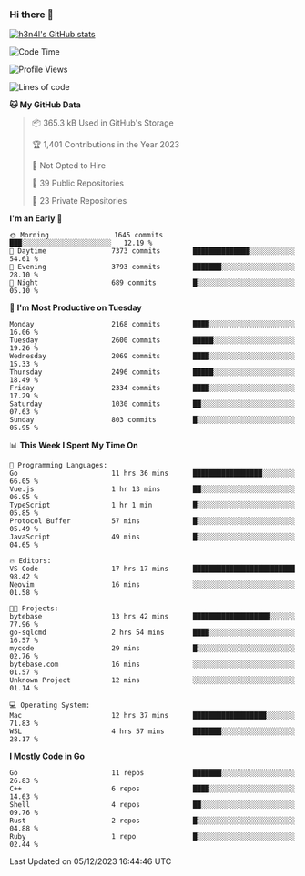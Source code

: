 ### Hi there 👋

[![h3n4l's GitHub stats](https://github-readme-stats.vercel.app/api?username=h3n4l&count_private=true&show_icons=true&theme=radical)](https://github.com/h3n4l/github-readme-stats)

<!--START_SECTION:waka-->
![Code Time](http://img.shields.io/badge/Code%20Time-1%2C756%20hrs%2020%20mins-blue)

![Profile Views](http://img.shields.io/badge/Profile%20Views-1-blue)

![Lines of code](https://img.shields.io/badge/From%20Hello%20World%20I%27ve%20Written-3.6%20million%20lines%20of%20code-blue)

**🐱 My GitHub Data** 

> 📦 365.3 kB Used in GitHub's Storage 
 > 
> 🏆 1,401 Contributions in the Year 2023
 > 
> 🚫 Not Opted to Hire
 > 
> 📜 39 Public Repositories 
 > 
> 🔑 23 Private Repositories 
 > 
**I'm an Early 🐤** 

```text
🌞 Morning                1645 commits        ███░░░░░░░░░░░░░░░░░░░░░░   12.19 % 
🌆 Daytime                7373 commits        ██████████████░░░░░░░░░░░   54.61 % 
🌃 Evening                3793 commits        ███████░░░░░░░░░░░░░░░░░░   28.10 % 
🌙 Night                  689 commits         █░░░░░░░░░░░░░░░░░░░░░░░░   05.10 % 
```
📅 **I'm Most Productive on Tuesday** 

```text
Monday                   2168 commits        ████░░░░░░░░░░░░░░░░░░░░░   16.06 % 
Tuesday                  2600 commits        █████░░░░░░░░░░░░░░░░░░░░   19.26 % 
Wednesday                2069 commits        ████░░░░░░░░░░░░░░░░░░░░░   15.33 % 
Thursday                 2496 commits        █████░░░░░░░░░░░░░░░░░░░░   18.49 % 
Friday                   2334 commits        ████░░░░░░░░░░░░░░░░░░░░░   17.29 % 
Saturday                 1030 commits        ██░░░░░░░░░░░░░░░░░░░░░░░   07.63 % 
Sunday                   803 commits         █░░░░░░░░░░░░░░░░░░░░░░░░   05.95 % 
```


📊 **This Week I Spent My Time On** 

```text
💬 Programming Languages: 
Go                       11 hrs 36 mins      █████████████████░░░░░░░░   66.05 % 
Vue.js                   1 hr 13 mins        ██░░░░░░░░░░░░░░░░░░░░░░░   06.95 % 
TypeScript               1 hr 1 min          █░░░░░░░░░░░░░░░░░░░░░░░░   05.85 % 
Protocol Buffer          57 mins             █░░░░░░░░░░░░░░░░░░░░░░░░   05.49 % 
JavaScript               49 mins             █░░░░░░░░░░░░░░░░░░░░░░░░   04.65 % 

🔥 Editors: 
VS Code                  17 hrs 17 mins      █████████████████████████   98.42 % 
Neovim                   16 mins             ░░░░░░░░░░░░░░░░░░░░░░░░░   01.58 % 

🐱‍💻 Projects: 
bytebase                 13 hrs 42 mins      ███████████████████░░░░░░   77.96 % 
go-sqlcmd                2 hrs 54 mins       ████░░░░░░░░░░░░░░░░░░░░░   16.57 % 
mycode                   29 mins             █░░░░░░░░░░░░░░░░░░░░░░░░   02.76 % 
bytebase.com             16 mins             ░░░░░░░░░░░░░░░░░░░░░░░░░   01.57 % 
Unknown Project          12 mins             ░░░░░░░░░░░░░░░░░░░░░░░░░   01.14 % 

💻 Operating System: 
Mac                      12 hrs 37 mins      ██████████████████░░░░░░░   71.83 % 
WSL                      4 hrs 57 mins       ███████░░░░░░░░░░░░░░░░░░   28.17 % 
```

**I Mostly Code in Go** 

```text
Go                       11 repos            ███████░░░░░░░░░░░░░░░░░░   26.83 % 
C++                      6 repos             ████░░░░░░░░░░░░░░░░░░░░░   14.63 % 
Shell                    4 repos             ██░░░░░░░░░░░░░░░░░░░░░░░   09.76 % 
Rust                     2 repos             █░░░░░░░░░░░░░░░░░░░░░░░░   04.88 % 
Ruby                     1 repo              █░░░░░░░░░░░░░░░░░░░░░░░░   02.44 % 
```




 Last Updated on 05/12/2023 16:44:46 UTC
<!--END_SECTION:waka-->

